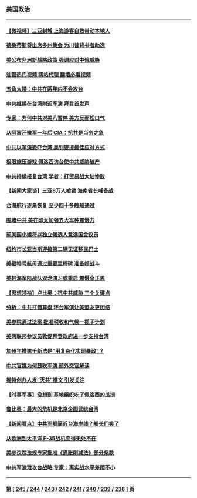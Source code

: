 ### 美国政治
---
#### [【微视频】三亚封城 上海游客自救带动本地人](../../pages/ncid1078159/n13798298.md?08090445) 
#### [德桑蒂斯将出席多州集会 为川普背书者助选](../../pages/ncid1078159/n13798296.md?08090445) 
#### [美公布非洲新战略政策 强调应对中俄威胁](../../pages/ncid1078159/n13798330.md?08090445) 
#### [油管热门视频 网站代理 翻墙必看视频](http://209.222.30.114:81/youtube.html?08090445)
#### [五角大楼：中共在两年内不会攻台](../../pages/ncid1078159/n13798354.md?08090445) 
#### [中共继续在台湾附近军演 拜登首发声](../../pages/ncid1078159/n13798310.md?08090445) 
#### [专家：为何中共对美八暂停 美方反而松口气](../../pages/ncid1078159/n13798323.md?08090445) 
#### [从阿富汗撤军一年后 CIA：抗共是当务之急](../../pages/ncid1078159/n13798224.md?08090445) 
#### [中共以军演恐吓台湾 吴钊燮提最佳应对方式](../../pages/ncid1078159/n13798312.md?08090445) 
#### [极限施压游戏 佩洛西访台使中共威胁破产](../../pages/ncid1078159/n13798285.md?08090445) 
#### [中共持续报复台湾 学者：打贸易战大陆惨败](../../pages/ncid1078159/n13798316.md?08090445) 
#### [【新闻大家谈】三亚8万人被锁 海南省长喊备战](../../pages/ncid1078159/n13798237.md?08090445) 
#### [台海航行逐渐恢复 至少四十多艘船通过](../../pages/ncid1078159/n13798173.md?08090445) 
#### [围堵中共 美在印太加强五大军种震慑力](../../pages/ncid1078159/n13798047.md?08090445) 
#### [前美国小姐将以独立候选人竞选国会议员](../../pages/ncid1078159/n13797813.md?08090445) 
#### [纽约市长亚当斯迎接第二辆无证移民巴士](../../pages/ncid1078159/n13797877.md?08090445) 
#### [美福特号航母通过重要里程碑 准备好战斗](../../pages/ncid1078159/n13797781.md?08090445) 
#### [美韩海军陆战队双龙演习或重启 震慑金正恩](../../pages/ncid1078159/n13797750.md?08090445) 
#### [【思想领袖】卢比奥：抗中共威胁 三个关键点](../../pages/ncid1078159/n13782442.md?08090445) 
#### [分析：中共打错算盘 环台军演让美盟友更团结](../../pages/ncid1078159/n13797669.md?08090445) 
#### [美参院通过法案 批准税收和气候一揽子计划](../../pages/ncid1078159/n13797644.md?08090445) 
#### [美两联邦参议员敦促拜登政府进一步支持台湾](../../pages/ncid1078159/n13797653.md?08090445) 
#### [加州年推逾千新法是“用复杂化实现暴政”？](../../pages/ncid1078159/n13797330.md?08090445) 
#### [中共官媒为何鼓吹军演 前外交官解读](../../pages/ncid1078159/n13797550.md?08090445) 
#### [推特创办人发“灭共”推文 引发关注](../../pages/ncid1078159/n13797542.md?08090445) 
#### [【时事军事】没想到 基地组织吃了佩洛西的瓜捞](../../pages/ncid1078159/n13797112.md?08090445) 
#### [鲁比奥：最大的危机是北京企图武统台湾](../../pages/ncid1078159/n13797410.md?08090445) 
#### [【新闻看点】中共军舰逼近台海岸线？船长们笑了](../../pages/ncid1078159/n13797113.md?08090445) 
#### [从欧洲到太平洋 F-35战机变得无处不在](../../pages/ncid1078159/n13794379.md?08090445) 
#### [美参议院法规专家批准《通胀削减法》部分条款](../../pages/ncid1078159/n13797233.md?08090445) 
#### [中共军演泄攻台战略 专家：离实战水平差距不小](../../pages/ncid1078159/n13797209.md?08090445) 

---
#### 第 [ [245](./245.md?08090445) / [244](./244.md?08090445) / [243](./243.md?08090445) / [242](./242.md?08090445) / [241](./241.md?08090445) / [240](./240.md?08090445) / [239](./239.md?08090445) / [238](./238.md?08090445) ] 页
